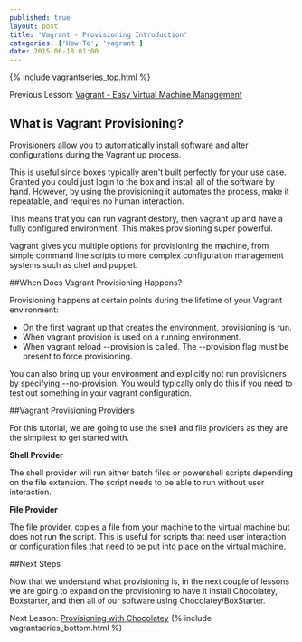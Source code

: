 ```yaml
---
published: true
layout: post
title: 'Vagrant - Provisioning Introduction'
categories: ['How-To', 'vagrant']
date: 2015-06-18 01:00
---
```


{% include vagrantseries_top.html %}

Previous Lesson: [Vagrant - Easy Virtual Machine Management]({{site.url}}/vagrant-overview//)

## What is Vagrant Provisioning?

Provisioners allow you to automatically install software and alter configurations during the Vagrant up process.

This is useful since boxes typically aren't built perfectly for your use case. Granted you could just login to the box and install all of the software by hand.  However, by using the provisioning it automates the process, make it repeatable, and requires no human interaction.

This means that you can run vagrant destory, then vagrant up and have a fully configured environment. This makes provisioning super powerful.


Vagrant gives you multiple options for provisioning the machine, from simple command line scripts to more complex configuration management systems such as chef and puppet. 

##When Does Vagrant Provisioning Happens?

Provisioning happens at certain points during the lifetime of your Vagrant environment:

* On the first vagrant up that creates the environment, provisioning is run. 
* When vagrant provision is used on a running environment.
* When vagrant reload --provision is called. The --provision flag must be present to force provisioning.

You can also bring up your environment and explicitly not run provisioners by specifying --no-provision.  You would typically only do this if you need to test out something in your vagrant configuration.

##Vagrant Provisioning Providers

For this tutorial, we are going to use the shell and file providers as they are the simpliest to get started with.  
  
**Shell Provider**

The shell provider will run either batch files or powershell scripts depending on the file extension.  The script needs to be able to run without user interaction.

**File Provider**

The file provider, copies a file from your machine to the virtual machine but does not run the script.  This is useful for scripts that need user interaction or configuration files that need to be put into place on the virtual machine.

##Next Steps

Now that we understand what provisioning is, in the next couple of lessons we are going to expand on the provisioning to have it install Chocolatey, Boxstarter, and then all of our software using Chocolatey/BoxStarter.

Next Lesson: [Provisioning with Chocolatey]({{site.url}}/vagrant-provisioning-with-chocolatey)
{% include vagrantseries_bottom.html %}
